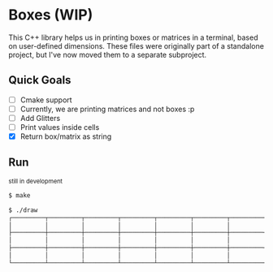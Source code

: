 # Boxes (WIP)

This C++ library helps us in printing boxes or matrices in a terminal, based on user-defined dimensions. These files were originally part of a standalone project, but I've now moved them to a separate subproject.


## Quick Goals
- [ ] Cmake support
- [ ] Currently, we are printing matrices and not boxes :p
- [ ] Add Glitters
- [ ] Print values inside cells
- [x] Return box/matrix as string

## Run
<sup>still in development</sup>

```bash
$ make
```
```bash
$ ./draw
┌─────────┬─────────┬─────────┬─────────┬─────────┬─────────┬─────────┐
│         │         │         │         │         │         │         │
├─────────┼─────────┼─────────┼─────────┼─────────┼─────────┼─────────┤
│         │         │         │         │         │         │         │
├─────────┼─────────┼─────────┼─────────┼─────────┼─────────┼─────────┤
│         │         │         │         │         │         │         │
└─────────┴─────────┴─────────┴─────────┴─────────┴─────────┴─────────┘
```

